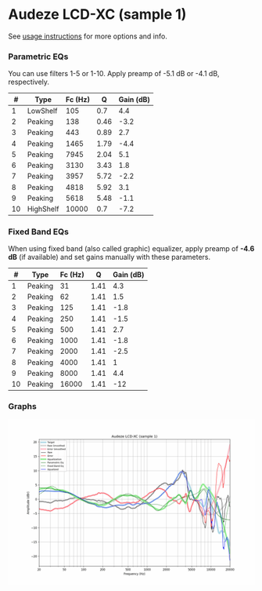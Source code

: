 # Audeze LCD-XC (sample 1)
See [usage instructions](https://github.com/jaakkopasanen/AutoEq#usage) for more options and info.

### Parametric EQs
You can use filters 1-5 or 1-10. Apply preamp of -5.1 dB or -4.1 dB, respectively.

|   # | Type      |   Fc (Hz) |    Q |   Gain (dB) |
|-----|-----------|-----------|------|-------------|
|   1 | LowShelf  |       105 | 0.7  |         4.4 |
|   2 | Peaking   |       138 | 0.46 |        -3.2 |
|   3 | Peaking   |       443 | 0.89 |         2.7 |
|   4 | Peaking   |      1465 | 1.79 |        -4.4 |
|   5 | Peaking   |      7945 | 2.04 |         5.1 |
|   6 | Peaking   |      3130 | 3.43 |         1.8 |
|   7 | Peaking   |      3957 | 5.72 |        -2.2 |
|   8 | Peaking   |      4818 | 5.92 |         3.1 |
|   9 | Peaking   |      5618 | 5.48 |        -1.1 |
|  10 | HighShelf |     10000 | 0.7  |        -7.2 |

### Fixed Band EQs
When using fixed band (also called graphic) equalizer, apply preamp of **-4.6 dB** (if available) and set gains manually with these parameters.

|   # | Type    |   Fc (Hz) |    Q |   Gain (dB) |
|-----|---------|-----------|------|-------------|
|   1 | Peaking |        31 | 1.41 |         4.3 |
|   2 | Peaking |        62 | 1.41 |         1.5 |
|   3 | Peaking |       125 | 1.41 |        -1.8 |
|   4 | Peaking |       250 | 1.41 |        -1.5 |
|   5 | Peaking |       500 | 1.41 |         2.7 |
|   6 | Peaking |      1000 | 1.41 |        -1.8 |
|   7 | Peaking |      2000 | 1.41 |        -2.5 |
|   8 | Peaking |      4000 | 1.41 |         1   |
|   9 | Peaking |      8000 | 1.41 |         4.4 |
|  10 | Peaking |     16000 | 1.41 |       -12   |

### Graphs
![](./Audeze%20LCD-XC%20(sample%201).png)

